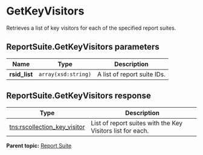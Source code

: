# GetKeyVisitors

Retrieves a list of key visitors for each of the specified report suites.

## ReportSuite.GetKeyVisitors parameters

|Name|Type|Description|
|----|----|-----------|
|**rsid\_list** |`array(xsd:string)` |A list of report suite IDs.|

## ReportSuite.GetKeyVisitors response

|Type|Description|
|----|-----------|
|[tns:rscollection\_key\_visitor](../../data_types/r_rscollection_key_visitor.md#) |List of report suites with the Key Visitors list for each.|

**Parent topic:** [Report Suite](../../methods/report_suite/c_api_admin_methods_repsuite.md)

